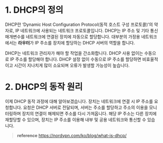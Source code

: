
# 1. DHCP의 정의 

DHCP란 ‘Dynamic Host Configuration Protocol(동적 호스트 구성 프로토콜)’의 약자로, IP 네트워크에 사용되는 네트워크 프로토콜입니다. DHCP는 IP 주소 및 기타 통신 매개변수를 네트워크에 연결된 장치에 자동으로 할당합니다. 대부분의 가정용 네트워크에서는 **라우터**가 IP 주소를 장치에 할당하는 DHCP 서버의 역할을 합니다.

DHCP는 네트워크 관리자가 해야 할 작업을 간소화합니다. DHCP 사용 없이는 수동으로 IP 주소를 할당해야 합니다. DHCP 설정 없이 수동으로 IP 주소를 할당하면 비효울적이고 시간이 지나치게 많이 소요되며 오류가 발생할 가능성이 높습니다.

# 2. DHCP의 동작 원리

이제 DHCP 동작 과정에 대해 알아보겠습니다. 장치는 네트워크에 연결 시 IP 주소를 요청합니다. 요청은 DHCP 서버로 전달되며, 서버는 주소를 할당하고 주소의 이용을 모니터링하며 장치의 연결이 해제되면 주소를 다시 가져옵니다. 해당 IP 주소는 다른 장치에 재할당할 수 있으며, 장치는 IP 주소를 이용해 내부 및 공용 네트워크와 통신할 수 있습니다.



>**reference**
> https://nordvpn.com/ko/blog/what-is-dhcp/

